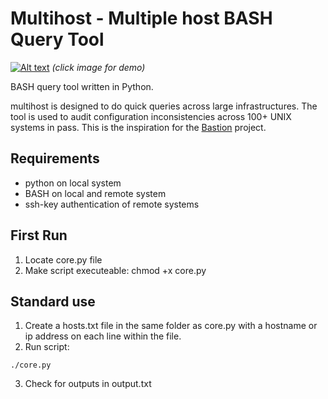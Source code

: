 # Multihost - Multiple host BASH Query Tool

[![Alt text](https://img.youtube.com/vi/MpfbppLUYtA/maxresdefault.jpg)](https://www.youtube.com/embed/MpfbppLUYtA?rel=0;autohide=1;showinfo=0;color=white;cc_load_policy=1)
*(click image for demo)*

BASH query tool written in Python.

multihost is designed to do quick queries across large infrastructures. The tool is used to audit configuration inconsistencies across 100+ UNIX systems in pass. This is the inspiration for the [Bastion](https://github.com/shibusa/bastion) project.

## Requirements
- python on local system
- BASH on local and remote system
- ssh-key authentication of remote systems

## First Run
1. Locate core.py file
2. Make script executeable:
chmod +x core.py

## Standard use
1. Create a hosts.txt file in the same folder as core.py with a hostname or ip address on each line within the file.
2. Run script:
```
./core.py
```
3. Check for outputs in output.txt
